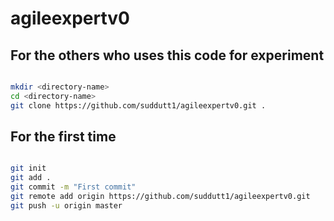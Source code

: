 # agileexpertv0

## For the others who uses this code for experiment
```sh

mkdir <directory-name>
cd <directory-name>
git clone https://github.com/suddutt1/agileexpertv0.git .

```

## For the first time
```sh

git init
git add .
git commit -m "First commit"
git remote add origin https://github.com/suddutt1/agileexpertv0.git
git push -u origin master
```
